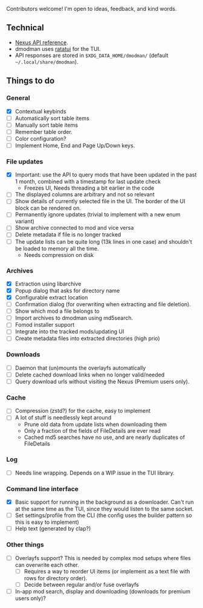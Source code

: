 Contributors welcome!
I'm open to ideas, feedback, and kind words.

## Technical
* [Nexus API reference](https://app.swaggerhub.com/apis-docs/NexusMods/nexus-mods_public_api_params_in_form_data/1.0#/).
* dmodman uses [ratatui](https://github.com/tui-rs-revival/ratatui) for the TUI.
* API responses are stored in `$XDG_DATA_HOME/dmodman/` (default `~/.local/share/dmodman`).

## Things to do

### General
- [x] Contextual keybinds
- [ ] Automatically sort table items
- [ ] Manually sort table items
- [ ] Remember table order.
- [ ] Color configuration?
- [ ] Implement Home, End and Page Up/Down keys.

### File updates
- [x] Important: use the API to query mods that have been updated in the past 1 month, combined with a timestamp for last update check
    - Freezes UI, Needs threading a bit earlier in the code
- [ ] The displayed columns are arbitrary and not so relevant
- [ ] Show details of currently selected file in the UI. The border of the UI block can be rendered on.
- [ ] Permanently ignore updates (trivial to implement with a new enum variant)
- [ ] Show archive connected to mod and vice versa
- [ ] Delete metadata if file is no longer tracked
- [ ] The update lists can be quite long (13k lines in one case) and shouldn't be loaded to memory all the time.
    - Needs compression on disk

### Archives
- [x] Extraction using libarchive
- [x] Popup dialog that asks for directory name
- [x] Configurable extract location
- [ ] Confirmation dialog (for overwriting when extracting and file deletion).
- [ ] Show which mod a file belongs to
- [ ] Import archives to dmodman using md5search.
- [ ] Fomod installer support
- [ ] Integrate into the tracked mods/updating UI
- [ ] Create metadata files into extracted directories (high prio)

###  Downloads
- [ ] Daemon that (un)mounts the overlayfs automatically
- [ ] Delete cached download links when no longer valid/needed
- [ ] Query download urls without visiting the Nexus (Premium users only).

### Cache
- [ ] Compression (zstd?) for the cache, easy to implement
- [ ] A lot of stuff is needlessly kept around
    - Prune old data from update lists when downloading them
    - Only a fraction of the fields of FileDetails are ever read
    - Cached md5 searches have no use, and are nearly duplicates of FileDetails

### Log
- [ ] Needs line wrapping. Depends on a WIP issue in the TUI library.

### Command line interface
- [x] Basic support for running in the background as a downloader. Can't run at the same time as the TUI,
    since they would listen to the same socket.
- [ ] Set settings/profile from the CLI (the config uses the builder pattern so this is easy to implement)
- [ ] Help text (generated by clap?)

### Other things
- [ ] Overlayfs support? This is needed by complex mod setups where files can overwrite each other.
    - [ ] Requires a way to reorder UI items (or implement as a text file with rows for directory order).
    - [ ] Decide between regular and/or fuse overlayfs
- [ ] In-app mod search, display and downloading (downloads for premium users only)?
